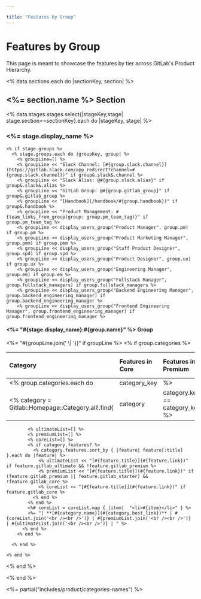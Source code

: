 ```yaml
---

title: "Features by Group"
---
```








# Features by Group
This page is meant to showcase the features by tier across GitLab's Product Hierarchy.

<% data.sections.each do |sectionKey, section| %>
## <%= section.name %> Section

  <% data.stages.stages.select{|stageKey,stage| stage.section==sectionKey}.each do |stageKey, stage| %>
### <%= stage.display_name %>

    <% if stage.groups %>
      <% stage.groups.each do |groupKey, group| %>
        <% groupLine=[] %>
        <% groupLine << "Slack Channel: [#{group.slack.channel}](https://gitlab.slack.com/app_redirect?channel=#{group.slack.channel})" if group&.slack&.channel %>
        <% groupLine << "Slack Alias: @#{group.slack.alias}" if group&.slack&.alias %>
        <% groupLine << "GitLab Group: @#{group.gitlab_group}" if group&.gitlab_group %>
        <% groupLine << "[Handbook](/handbook/#{group.handbook})" if group&.handbook %>
        <% groupLine << "Product Management: #{team_links_from_group(group: group.pm_team_tag)}" if group.pm_team_tag %>
        <% groupLine << display_users_group("Product Manager", group.pm) if group.pm %>
        <% groupLine << display_users_group("Product Marketing Manager", group.pmm) if group.pmm %>
        <% groupLine << display_users_group("Staff Product Designer", group.spd) if group.spd %>
        <% groupLine << display_users_group("Product Designer", group.ux) if group.ux %>
        <% groupLine << display_users_group("Engineering Manager", group.em) if group.em %>
        <% groupLine << display_users_group("Fullstack Manager", group.fullstack_managers) if group.fullstack_managers %>
        <% groupLine << display_users_group("Backend Engineering Manager", group.backend_engineering_manager) if group.backend_engineering_manager %>
        <% groupLine << display_users_group("Frontend Engineering Manager", group.frontend_engineering_manager) if group.frontend_engineering_manager %>
#### <%= "#{stage.display_name}:#{group.name}" %> Group
<%= "#{groupLine.join(' \\| ')}" if groupLine %>
        <% if group.categories %>

| Category | Features in Core | Features in Premium | Features in Ultimate |
|:---------|:-----------------|:--------------------|:---------------------|
          <% group.categories.each do |category_key| %>
            <% category = Gitlab::Homepage::Category.all!.find{|category| category.key == category_key} %>
            <% ultimateList=[] %>
            <% premiumList=[] %>
            <% coreList=[] %>
            <% if category.features? %>
              <% category.features.sort_by { |feature| feature[:title] }.each do |feature| %>
                <% ultimateList << "[#{feature.title}](#{feature.link})" if feature.gitlab_ultimate && !feature.gitlab_premium %>
                <% premiumList << "[#{feature.title}](#{feature.link})" if (feature.gitlab_premium || feature.gitlab_starter) && !feature.gitlab_core %>
                <% coreList << "[#{feature.title}](#{feature.link})" if feature.gitlab_core %>
              <% end %>
            <% end %>
            <%# coreList = coreList.map { |item|  "<li>#{item}</li>" } %>
            <%= "| **[#{category.name}](#{category.best_link})** | #{coreList.join('<br /><br />')} | #{premiumList.join('<br /><br />')} | #{ultimateList.join('<br /><br />')} | " %>
          <% end %>
        <% end %>

      <% end %>

    <% end %>
  <% end %>

<% end %>

<%= partial("includes/product/categories-names") %>
